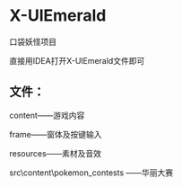 # X-UlEmerald
口袋妖怪项目

直接用IDEA打开X-UlEmerald文件即可

## 文件：
content——游戏内容

frame——窗体及按键输入

resources——素材及音效

src\content\pokemon_contests ——华丽大赛
